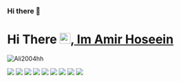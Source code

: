 ### Hi there 👋

<!--
**Amir-Hossin-pr/Amir-Hossin-pr** is a ✨ _special_ ✨ repository because its `README.md` (this file) appears on your GitHub profile.

Here are some ideas to get you started:

- 🔭 I’m currently working on ...
- 🌱 I’m currently learning ...
- 👯 I’m looking to collaborate on ...
- 🤔 I’m looking for help with ...
- 💬 Ask me about ...
- 📫 How to reach me: ...
- 😄 Pronouns: ...
- ⚡ Fun fact: ...
-->

# Hi There <img src="https://media.giphy.com/media/hvRJCLFzcasrR4ia7z/giphy.gif" width="25px">,<a href="https://github.com/Amir-Hossin-pr"> Im Amir Hoseein</a>



<a href="https://t.me/ali2004hh">
  <img align="left" alt="Ali2004hh" src="https://img.shields.io/badge/telegram-informational?style=flat&logo=telegram&logoColor=white&color=informational" />
</a>
<br>


![](https://img.shields.io/badge/_Lang-_Csharp-blue?style=plastic&logo=C%20Sharp)
![](https://img.shields.io/badge/_Lang-_Fsharp-blue?style=plastic&logo=F%20Sharp)
![](https://img.shields.io/badge/Lang-Cpp-yellowgreen)
![](https://img.shields.io/badge/Lang-Js-green)
![](https://img.shields.io/badge/Lang-Ts-yellowgreen)
![](https://img.shields.io/badge/_DB-_Sql%20Server-blue?style=plastic&logo=Microsoft%20sql%20server)
![](https://img.shields.io/badge/DB-PgSql-green)
![](https://img.shields.io/badge/DB-MongoDb-green)
![](https://img.shields.io/badge/DB-SqLite-green)
